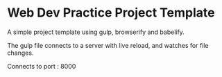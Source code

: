 # Web Dev Practice Project Template

A simple project template using gulp, browserify and babelify.

The gulp file connects to a server with live reload, and watches for file changes.

Connects to port : 8000
